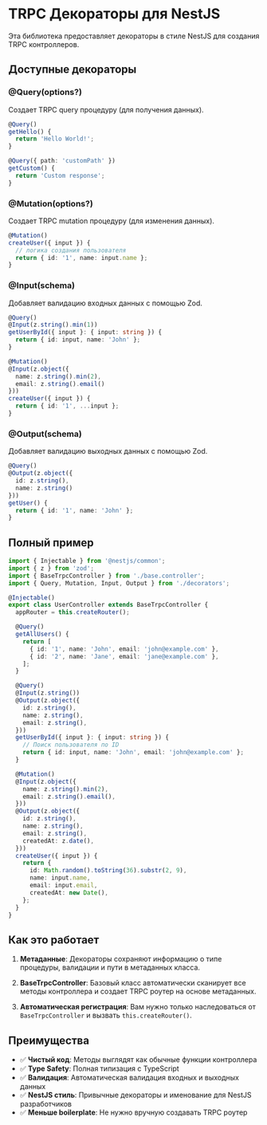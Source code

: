 # TRPC Декораторы для NestJS

Эта библиотека предоставляет декораторы в стиле NestJS для создания TRPC контроллеров.

## Доступные декораторы

### @Query(options?)
Создает TRPC query процедуру (для получения данных).

```typescript
@Query()
getHello() {
  return 'Hello World!';
}

@Query({ path: 'customPath' })
getCustom() {
  return 'Custom response';
}
```

### @Mutation(options?)
Создает TRPC mutation процедуру (для изменения данных).

```typescript
@Mutation()
createUser({ input }) {
  // логика создания пользователя
  return { id: '1', name: input.name };
}
```

### @Input(schema)
Добавляет валидацию входных данных с помощью Zod.

```typescript
@Query()
@Input(z.string().min(1))
getUserById({ input }: { input: string }) {
  return { id: input, name: 'John' };
}

@Mutation()
@Input(z.object({
  name: z.string().min(2),
  email: z.string().email()
}))
createUser({ input }) {
  return { id: '1', ...input };
}
```

### @Output(schema)
Добавляет валидацию выходных данных с помощью Zod.

```typescript
@Query()
@Output(z.object({
  id: z.string(),
  name: z.string()
}))
getUser() {
  return { id: '1', name: 'John' };
}
```

## Полный пример

```typescript
import { Injectable } from '@nestjs/common';
import { z } from 'zod';
import { BaseTrpcController } from './base.controller';
import { Query, Mutation, Input, Output } from './decorators';

@Injectable()
export class UserController extends BaseTrpcController {
  appRouter = this.createRouter();

  @Query()
  getAllUsers() {
    return [
      { id: '1', name: 'John', email: 'john@example.com' },
      { id: '2', name: 'Jane', email: 'jane@example.com' },
    ];
  }

  @Query()
  @Input(z.string())
  @Output(z.object({
    id: z.string(),
    name: z.string(),
    email: z.string(),
  }))
  getUserById({ input }: { input: string }) {
    // Поиск пользователя по ID
    return { id: input, name: 'John', email: 'john@example.com' };
  }

  @Mutation()
  @Input(z.object({
    name: z.string().min(2),
    email: z.string().email(),
  }))
  @Output(z.object({
    id: z.string(),
    name: z.string(),
    email: z.string(),
    createdAt: z.date(),
  }))
  createUser({ input }) {
    return {
      id: Math.random().toString(36).substr(2, 9),
      name: input.name,
      email: input.email,
      createdAt: new Date(),
    };
  }
}
```

## Как это работает

1. **Метаданные**: Декораторы сохраняют информацию о типе процедуры, валидации и пути в метаданных класса.

2. **BaseTrpcController**: Базовый класс автоматически сканирует все методы контроллера и создает TRPC роутер на основе метаданных.

3. **Автоматическая регистрация**: Вам нужно только наследоваться от `BaseTrpcController` и вызвать `this.createRouter()`.

## Преимущества

- ✅ **Чистый код**: Методы выглядят как обычные функции контроллера
- ✅ **Type Safety**: Полная типизация с TypeScript
- ✅ **Валидация**: Автоматическая валидация входных и выходных данных
- ✅ **NestJS стиль**: Привычные декораторы и именование для NestJS разработчиков
- ✅ **Меньше boilerplate**: Не нужно вручную создавать TRPC роутер 
